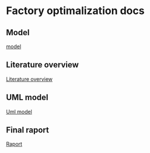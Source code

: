 # Factory optimalization docs

## Model
[model](Model.md)

## Literature overview
[Literature overview](LiteratureOverview.md)

## UML model
[Uml model](UML.md)

## Final raport
[Raport](final_raport/raport.pdf)
